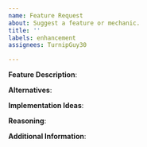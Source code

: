 ```yaml
---
name: Feature Request
about: Suggest a feature or mechanic.
title: ''
labels: enhancement
assignees: TurnipGuy30

---
```


<!-- Please read through the following very carefully. -->

<!--
- Describe what you want to be added -
A new location? More customisation?
(If your feature request is related to a problem, please create a Bug Report Issue instead.)
-->

**Feature Description**:

<!--
- OPTIONAL: Describe alternatives you've considered -
A clear and concise description of any alternative solutions or features you've considered.
-->

**Alternatives**:


<!--
- OPTIONAL: Describe how we might achieve this feature -
A clear and concise description of what implementation options we have.
-->

**Implementation Ideas**:




<!--
- Reasoning behind the request -
Why should this be considered? Is it a mechanic from another Pokémon game? Would it make the game more playable?
-->

**Reasoning**:



<!--
- Additional information -
Add any other context or screenshots about the feature request here, if applicable.
-->

**Additional Information**:



<!--
- Decline contribution acknowledgement -

If you wish to NOT be acknowledged for your contributions, please let us know here.
-->

> 

<!-- Thank you for your time! We'll get back to you as soon as possible. -->
